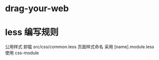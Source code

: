 # drag-your-web

# less 编写规则 
  公用样式 卸载 src/css/common.less
  页面样式命名 采用 [name].module.less 使用 css-module
